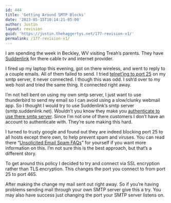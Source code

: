 ```yaml
---
id: 444
title: 'Getting Around SMTP Blocks'
date: '2023-05-15T10:14:21-05:00'
author: Justin
layout: revision
guid: 'https://justin.thehaggertys.net/177-revision-v1/'
permalink: /177-revision-v1/
---
```


I am spending the week in Beckley, WV visiting Treah’s parents. They have [Suddenlink](http://www.suddenlink.com/) for there cable tv and internet provider.

I fired up my laptop this evening, got on there wireless, and went to reply to a couple emails. All of them failed to send. I tried [telnet’ing to port 25](http://en.wikipedia.org/wiki/Simple_Mail_Transfer_Protocol#Sample_communications) on my smtp server, it never connected. I though this was odd. I ssh’d over to my web host and tried the same thing. It connected right away.

I’m not hell bent on using my own smtp server, I just want to use thunderbird to send my email so I can avoid using a slow/clunky webmail app. So I thought I would try to use Suddenlink’s smtp server (smtp.suddenlink.net). Wouldn’t you know they make you [authenticate to use there smtp server](https://account.suddenlink.net/selfcare/html/outlook-settings.html). Since I’m not one of there customers I don’t have an account to authenticate with. They’re sure making this hard.

I turned to trusty google and found out they are indeed blocking port 25 to all hosts except there own, to help prevent spam and viruses. You can read there “[Unsolicited Email Spam FAQs](http://www.suddenlink.com/support/information/Info-UnsolicitedEmailSpamFAQs/)” for yourself if you want more information on this. I’m not sure this is the best approach, but that’s a different story.

To get around this policy I decided to try and connect via SSL encryption rather than TLS encryption. This changes the port you connect to from port 25 to port 465.

After making the change my mail sent out right away. So if you’re having problems sending mail through your own SMTP server give this a try. You may also have success just changing the port your SMTP server listens on.